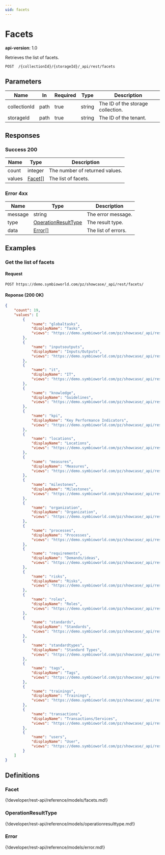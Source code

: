 ```yaml
---
uid: facets
---
```

# Facets

**api-version**: 1.0

Retrieves the list of facets.

```
POST  /{collectionId}/{storageId}/_api/rest/facets
```

## Parameters

| Name | In | Required | Type | Description |
|---|---|---|---|---|
| collectionId | path | true | string | The ID of the storage collection. |
| storageId | path | true | string | The ID of the tenant. |

## Responses

### Success 200

| Name | Type | Description |
|---|---|---|
| count | integer | The number of returned values. |
| values | [Facet[]](#facet) | The list of facets. |

### Error 4xx

| Name | Type | Description |
|---|---|---|
| message | string | The error message. |
| type | [OperationResultType](#operationresulttype) | The result type. |
| data | [Error[]](#error) | The list of errors. |

## Examples

### Get the list of facets

#### Request
```
POST https://demo.symbioworld.com/pz/showcase/_api/rest/facets/
```

#### Reponse (200 OK)
```json
{
    "count": 19,
    "values": [
        {
            "name": "globaltasks",
            "displayName": "Tasks",
            "views": "https://demo.symbioworld.com/pz/showcase/_api/rest/facets/globaltasks/views"
        },
        {
            "name": "inputsoutputs",
            "displayName": "Inputs/Outputs",
            "views": "https://demo.symbioworld.com/pz/showcase/_api/rest/facets/inputsoutputs/views"
        },
        {
            "name": "it",
            "displayName": "IT",
            "views": "https://demo.symbioworld.com/pz/showcase/_api/rest/facets/it/views"
        },
        {
            "name": "knowledge",
            "displayName": "Guidelines",
            "views": "https://demo.symbioworld.com/pz/showcase/_api/rest/facets/knowledge/views"
        },
        {
            "name": "kpi",
            "displayName": "Key Performance Indicators",
            "views": "https://demo.symbioworld.com/pz/showcase/_api/rest/facets/kpi/views"
        },
        {
            "name": "locations",
            "displayName": "Locations",
            "views": "https://demo.symbioworld.com/pz/showcase/_api/rest/facets/locations/views"
        },
        {
            "name": "measures",
            "displayName": "Measures",
            "views": "https://demo.symbioworld.com/pz/showcase/_api/rest/facets/measures/views"
        },
        {
            "name": "milestones",
            "displayName": "Milestones",
            "views": "https://demo.symbioworld.com/pz/showcase/_api/rest/facets/milestones/views"
        },
        {
            "name": "organization",
            "displayName": "Organization",
            "views": "https://demo.symbioworld.com/pz/showcase/_api/rest/facets/organization/views"
        },
        {
            "name": "processes",
            "displayName": "Processes",
            "views": "https://demo.symbioworld.com/pz/showcase/_api/rest/facets/processes/views"
        },
        {
            "name": "requirements",
            "displayName": "Demands/ideas",
            "views": "https://demo.symbioworld.com/pz/showcase/_api/rest/facets/requirements/views"
        },
        {
            "name": "risks",
            "displayName": "Risks",
            "views": "https://demo.symbioworld.com/pz/showcase/_api/rest/facets/risks/views"
        },
        {
            "name": "roles",
            "displayName": "Roles",
            "views": "https://demo.symbioworld.com/pz/showcase/_api/rest/facets/roles/views"
        },
        {
            "name": "standards",
            "displayName": "Standards",
            "views": "https://demo.symbioworld.com/pz/showcase/_api/rest/facets/standards/views"
        },
        {
            "name": "standardtypes",
            "displayName": "Standard Types",
            "views": "https://demo.symbioworld.com/pz/showcase/_api/rest/facets/standardtypes/views"
        },
        {
            "name": "tags",
            "displayName": "Tags",
            "views": "https://demo.symbioworld.com/pz/showcase/_api/rest/facets/tags/views"
        },
        {
            "name": "trainings",
            "displayName": "Trainings",
            "views": "https://demo.symbioworld.com/pz/showcase/_api/rest/facets/trainings/views"
        },
        {
            "name": "transactions",
            "displayName": "Transactions/Services",
            "views": "https://demo.symbioworld.com/pz/showcase/_api/rest/facets/transactions/views"
        },
        {
            "name": "users",
            "displayName": "User",
            "views": "https://demo.symbioworld.com/pz/showcase/_api/rest/facets/users/views"
        }
    ]
}
```

## Definitions

### Facet
{!developer/rest-api/reference/models/facets.md!}

### OperationResultType
{!developer/rest-api/reference/models/operationresulttype.md!}

### Error
{!developer/rest-api/reference/models/error.md!}
